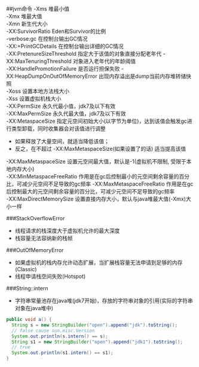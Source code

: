 ##jvm命令
-Xms  堆最小值  
-Xmx  堆最大值    
-Xmn  新生代大小  
-XX:SurvivorRatio  Eden和Survivor的比例  
-verbose:gc  在控制台输出GC情况  
-XX:+PrintGCDetails   在控制台输出详细的GC情况  
-XX:PretenureSizeThreshold  指定大于该值的对象直接分配老年代
-XX:MaxTenuringThreshold  对象进入老年代的年龄阈值  
-XX:HandlePromotionFailure  是否运行担保失败
-XX:HeapDumpOnOutOfMemoryError  出现内存溢出是dump当前内存堆转储快照  
-Xoss  设置本地方法栈大小    
-Xss 设置虚拟机栈大小    
-XX:PermSize  永久代最小值，jdk7及以下有效  
-XX:MaxPermSize  永久代最大值，jdk7及以下有效  
-XX:MetaspaceSize  指定元空间初始大小(以字节为单位)，达到该值会触发gc进行类型卸载，同时收集器会对该值进行调整
+ 如果释放了大量空间，就适当降低该值；
+ 反之，在不超过 -XX:MaxMetaspaceSize(如果设置了的话) 适当提高该值

-XX:MaxMetaspaceSize  设置元空间最大值，默认是-1(虚拟机不限制, 受限于本地内存大小)  
-XX:MinMetaspaceFreeRatio  作用是在gc后控制最小的元空间剩余容量的百分比，可减少元空间不足导致的gc频率
-XX:MaxMetaspaceFreeRatio  作用是在gc后控制最大的元空间剩余容量的百分比，可减少元空间不足导致的gc频率  
-XX:MaxDirectMemorySize  设置直接内存大小，默认与java堆最大值(-Xmx)大小一样

###StackOverflowError
+ 线程请求的栈深度大于虚拟机允许的最大深度
+ 栈容量无法容纳新的栈帧

###OutOfMemoryError
+ 如果虚拟机的栈内存允许动态扩展，当扩展栈容量无法申请到足够的内存(Classic)
+ 线程申请栈空间失败(Hotspot)

###String::intern
+ 字符串常量池存在java堆(jdk7开始)，存放的字符串对象的引用(实际的字符串对象在java堆中)  
```java
public void a() {
  String s = new StringBuilder("open").append("jdk").toString();
  // false cause sun.misc.Version
  System.out.println(s.intern() == s);
  String s1 = new StringBuilder("open").append("jdk1").toString();
  // true
  System.out.println(s1.intern() == s1);
}
```